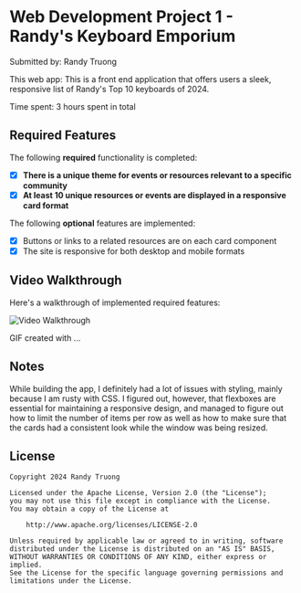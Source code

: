 # Web Development Project 1 - Randy's Keyboard Emporium

Submitted by: Randy Truong

This web app: This is a front end application that offers users a sleek, responsive list of Randy's 
Top 10 keyboards of 2024. 

Time spent: 3 hours spent in total

## Required Features

The following **required** functionality is completed:

- [X] **There is a unique theme for events or resources relevant to a specific community**
- [X] **At least 10 unique resources or events are displayed in a responsive card format**

The following **optional** features are implemented:

- [X] Buttons or links to a related resources are on each card component
- [X] The site is responsive for both desktop and mobile formats

## Video Walkthrough

Here's a walkthrough of implemented required features:

<img src='https://imgur.com/a/AO6Wz3b' title='Video Walkthrough' width='' alt='Video Walkthrough' />

<!-- Replace this with whatever GIF tool you used! -->
GIF created with ...  
<!-- Recommended tools:
[Kap](https://getkap.co/) for macOS
[ScreenToGif](https://www.screentogif.com/) for Windows
[peek](https://github.com/phw/peek) for Linux. -->

## Notes

While building the app, I definitely had a lot of issues with styling, 
mainly because I am rusty with CSS. I figured out, however, that 
flexboxes are essential for maintaining a responsive design, and 
managed to figure out how to limit the number of items per row as well 
as how to make sure that the cards had a consistent look while 
the window was being resized.

## License

    Copyright 2024 Randy Truong 

    Licensed under the Apache License, Version 2.0 (the "License");
    you may not use this file except in compliance with the License.
    You may obtain a copy of the License at

        http://www.apache.org/licenses/LICENSE-2.0

    Unless required by applicable law or agreed to in writing, software
    distributed under the License is distributed on an "AS IS" BASIS,
    WITHOUT WARRANTIES OR CONDITIONS OF ANY KIND, either express or implied.
    See the License for the specific language governing permissions and
    limitations under the License.